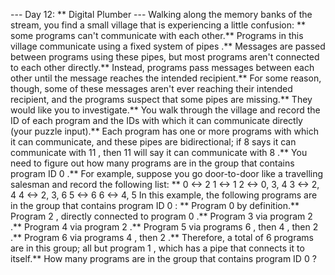 --- Day 12: ** Digital Plumber ---
Walking along the memory banks of the stream, you find a small village that is experiencing a little confusion: ** some programs can't communicate with each other.**
Programs in this village communicate using a fixed system of
pipes
.** Messages are passed between programs using these pipes, but most programs aren't connected to each other directly.**  Instead, programs pass messages between each other until the message reaches the intended recipient.**
For some reason, though, some of these messages aren't ever reaching their intended recipient, and the programs suspect that some
pipes
are missing.** They would like you to investigate.**
You walk through the village and record the ID of each program and the IDs with which it can communicate directly (your puzzle input).** Each program has one or more programs with which it can communicate, and these pipes are bidirectional; if
8
says it can communicate with
11
, then
11
will say it can communicate with
8
.**
You need to figure out how many programs are in the group that contains program ID
0
.**
For example, suppose you go door-to-door like a travelling salesman and record the following list: **
0 <-> 2
1 <-> 1
2 <-> 0, 3, 4
3 <-> 2, 4
4 <-> 2, 3, 6
5 <-> 6
6 <-> 4, 5
In this example, the following programs are in the group that contains program ID
0
: **
Program
0
by definition.**
Program
2
, directly connected to program
0
.**
Program
3
via program
2
.**
Program
4
via program
2
.**
Program
5
via programs
6
, then
4
, then
2
.**
Program
6
via programs
4
, then
2
.**
Therefore, a total of
6
programs are in this group; all but program
1
, which has a pipe that connects it to itself.**
How many programs
are in the group that contains program ID
0
?
